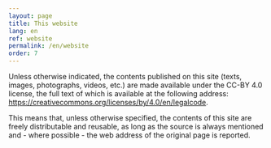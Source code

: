 ```yaml
---
layout: page
title: This website
lang: en
ref: website
permalink: /en/website
order: 7
---
```


Unless otherwise indicated, the contents published on this site (texts, images, photographs, videos, etc.) are made available under the CC-BY 4.0 license, the full text of which is available at the following address: https://creativecommons.org/licenses/by/4.0/en/legalcode.

This means that, unless otherwise specified, the contents of this site are freely distributable and reusable, as long as the source is always mentioned and - where possible - the web address of the original page is reported.
